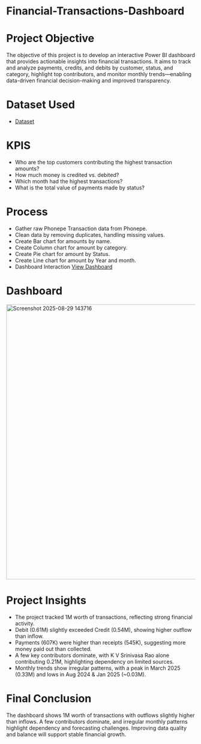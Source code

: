 # Financial-Transactions-Dashboard
# Project Objective
The objective of this project is to develop an interactive Power BI dashboard that provides actionable insights into financial transactions. It aims to track and analyze payments, credits, and debits by customer, status, and category, highlight top contributors, and monitor monthly trends—enabling data-driven financial decision-making and improved transparency.
# Dataset Used
- <a href="https://github.com/saleem2411/financial-transactions-dashboard/blob/main/Transaction.csv">Dataset</a>
# KPIS
- Who are the top customers contributing the highest transaction amounts?
- How much money is credited vs. debited?
- Which month had the highest transactions?
- What is the total value of payments made by status?

# Process
- Gather raw Phonepe Transaction data from Phonepe.
- Clean data by removing duplicates, handling missing values.
- Create Bar chart for amounts by name.
- Create Column  chart for amount by category.
- Create Pie chart for amount by Status.
- Create Line chart for amount by Year and month.
- Dashboard Interaction <a href="https://github.com/saleem2411/financial-transactions-dashboard/blob/main/Screenshot%202025-08-29%20143716.png"> View Dashboard</a>

# Dashboard
<img width="1313" height="734" alt="Screenshot 2025-08-29 143716" src="https://github.com/user-attachments/assets/40adbd1c-4470-417e-a62b-d737ca1facd2" />

# Project Insights
- The project tracked 1M worth of transactions, reflecting strong financial activity.
- Debit (0.61M) slightly exceeded Credit (0.54M), showing higher outflow than inflow.
- Payments (607K) were higher than receipts (545K), suggesting more money paid out than collected.
- A few key contributors dominate, with K V Srinivasa Rao alone contributing 0.21M, highlighting dependency on limited sources.
- Monthly trends show irregular patterns, with a peak in March 2025 (0.33M) and lows in Aug 2024 & Jan 2025 (~0.03M).

# Final Conclusion
The dashboard shows 1M worth of transactions with outflows slightly higher than inflows. A few contributors dominate, and irregular monthly patterns highlight dependency and forecasting challenges. Improving data quality and balance will support stable financial growth.
